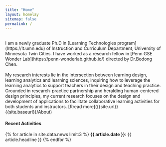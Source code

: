 ```yaml
---
title: "Home"
layout: homelay
sitemap: false
permalink: /
---
```


<br />
I am a newly graduate Ph.D in [Learning Technologies program](https://lt.umn.edu) of Instruction and Curriculum Department, University of Minnesota Twin Cities. I have worked as a research fellow in [Penn GSE Wonder Lab](https://penn-wonderlab.github.io/) directed by Dr.Bodong Chen. <br />
<br />
My research interests lie in the intersection between learning design, learning analytics and learning sciences, inquiring how to leverage the learning analytics to support teachers in their design and teaching practice. Grounded in research-practice partnership and heralding human-centered design principles, my current research focuses on the design and development of applications to facilitate collaborative learning activities for both students and instructors. [Rread more]({{site.url}}{{site.baseurl}}/About)


<div>
  <h4>Recent Activities</h4>

  {% for article in site.data.news limit:3 %}
  <b>{{ article.date }}</b>: 
    {{ article.headline }}
  {% endfor %}

</div>